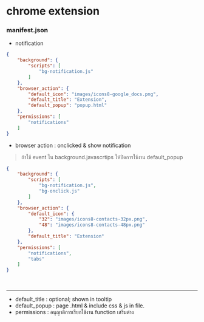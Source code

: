 # chrome extension 

### manifest.json
- notification
```json
{
    "background": {
        "scripts": [
            "bg-notification.js"
        ]
    },
    "browser_action": {
        "default_icon": "images/icons8-google_docs.png",
        "default_title": "Extension",     
        "default_popup": "popup.html"    
    },
    "permissions": [
        "notifications"
    ]
}
```

- browser action : onclicked & show notification
> ถ้าใช้ event ใน background.javascrtips ให้ปิดการใช้งาน default_popup
```json
{
    "background": {
        "scripts": [
            "bg-notification.js", 
            "bg-onclick.js"
        ]
    },
    "browser_action": {
        "default_icon": {
            "32": "images/icons8-contacts-32px.png",
            "48": "images/icons8-contacts-48px.png"
        },
        "default_title": "Extension"
    },
    "permissions": [
        "notifications",
        "tabs"
    ]
}
```

<br>



<hr>

- default_title : optional; shown in tooltip
- default_popup : page .html & include css & js in file.
- permissions : อนุญาติการเรียกใช้งาน function เสริมต่าง

